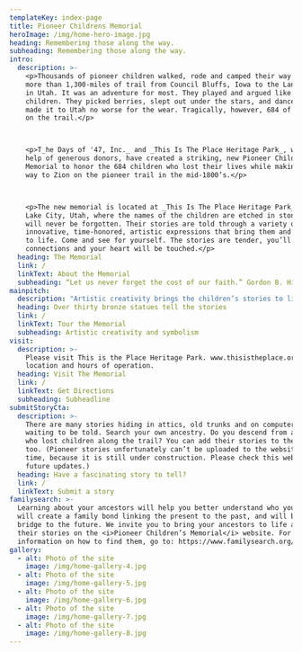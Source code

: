 ```yaml
---
templateKey: index-page
title: Pioneer Childrens Memorial
heroImage: /img/home-hero-image.jpg
heading: Remembering those along the way.
subheading: Remembering those along the way.
intro:
  description: >-
    <p>Thousands of pioneer children walked, rode and camped their way through
    more than 1,300-miles of trail from Council Bluffs, Iowa to the Land of Zion
    in Utah. It was an adventure for most. They played and argued like most
    children. They picked berries, slept out under the stars, and danced. Most
    made it to Utah no worse for the wear. Tragically, however, 684 of them died
    on the trail.</p>



    <p>T_he Days of '47, Inc._ and _This Is The Place Heritage Park_, with the
    help of generous donors, have created a striking, new Pioneer Children's
    Memorial to honor the 684 children who lost their lives while making their
    way to Zion on the pioneer trail in the mid-1800’s.</p>



    <p>The new memorial is located at _This Is The Place Heritage Park_ in Salt
    Lake City, Utah, where the names of the children are etched in stone so they
    will never be forgotten. Their stories are told through a variety of
    innovative, time-honored, artistic expressions that bring them and the trail
    to life. Come and see for yourself. The stories are tender, you’ll feel
    connections and your heart will be touched.</p>
  heading: The Memorial
  link: /
  linkText: About the Memorial
  subheading: “Let us never forget the cost of our faith.” Gordon B. Hinckley
mainpitch:
  description: "Artistic creativity brings the children’s stories to life in more than 30 bronze statues at the new _Pioneer Children's Memorial_. Each statue represents multiple stories in a unique way. On the surface, the larger-than-life bronze sculptures portray the trail history, but on a deeper level they symbolize the grit, resilience and what handcart pioneer Jens Nielsen called (stickity-to-ity)\r stick-to-itiveness, – the qualities they used to make the western desert “blossom as a rose.” Artist sculpted the statues in conjunction with the Metal Arts Foundry in Lehi, Utah."
  heading: Over thirty bronze statues tell the stories
  link: /
  linkText: Tour the Memorial
  subheading: Artistic creativity and symbolism
visit:
  description: >-
    Please visit This is the Place Heritage Park. www.thisistheplace.org for
    location and hours of operation.
  heading: Visit The Memorial
  link: /
  linkText: Get Directions
  subheading: Subheadline
submitStoryCta:
  description: >-
    There are many stories hiding in attics, old trunks and on computer drives
    waiting to be told. Search your own ancestry. Do you descend from ancestors
    who lost children along the trail? You can add their stories to the website
    too. (Pioneer stories unfortunately can’t be uploaded to the website at this
    time, because it is still under construction. Please check this website for
    future updates.)
  heading: Have a fascinating story to tell?
  link: /
  linkText: Submit a story
familysearch: >-
  Learning about your ancestors will help you better understand who you are. It
  will create a family bond linking the present to the past, and will build a
  bridge to the future. We invite you to bring your ancestors to life and tell
  their stories on the <i>Pioneer Children’s Memorial</i> website. For more
  information on how to find them, go to: https://www.familysearch.org/en/
gallery:
  - alt: Photo of the site
    image: /img/home-gallery-4.jpg
  - alt: Photo of the site
    image: /img/home-gallery-5.jpg
  - alt: Photo of the site
    image: /img/home-gallery-6.jpg
  - alt: Photo of the site
    image: /img/home-gallery-7.jpg
  - alt: Photo of the site
    image: /img/home-gallery-8.jpg
---
```


